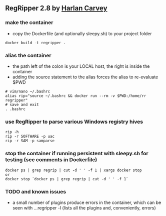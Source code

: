 ## RegRipper 2.8 by [Harlan Carvey](https://github.com/keydet89)

### make the container
- copy the Dockerfile (and optionally sleepy.sh) to your project folder
```
docker build -t regripper .
```

### alias the container
- the path left of the colon is your LOCAL host, the right is inside the container
- adding the source statement to the alias forces the alias to re-evaluate $PWD
```
# vim/nano ~/.bashrc
alias rip="source ~/.bashrc && docker run --rm -v $PWD:/home/rr regripper"
# save and exit
. .bashrc
```

### use RegRipper to parse various Windows registry hives
```
rip -h
rip -r SOFTWARE -p uac
rip -r SAM -p samparse
```

### stop the container if running persistent with sleepy.sh for testing (see comments in Dockerfile)
```
docker ps | grep regrip | cut -d ' ' -f 1 | xargs docker stop
or
docker stop `docker ps | grep regrip | cut -d ' ' -f 1`
```

### TODO and known issues
- a small number of plugins produce errors in the container, which can be seen with ...regripper -l (lists all the plugins and, conveniently, errors)
